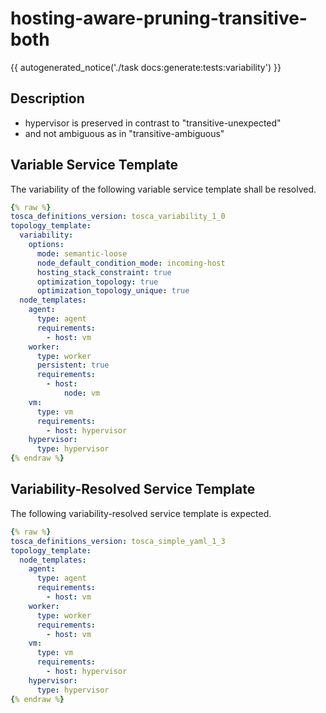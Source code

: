 # hosting-aware-pruning-transitive-both

{{ autogenerated_notice('./task docs:generate:tests:variability') }}

## Description

- hypervisor is preserved in contrast to "transitive-unexpected"
- and not ambiguous as in "transitive-ambiguous"


## Variable Service Template

The variability of the following variable service template shall be resolved.

```yaml linenums="1"
{% raw %}
tosca_definitions_version: tosca_variability_1_0
topology_template:
  variability:
    options:
      mode: semantic-loose
      node_default_condition_mode: incoming-host
      hosting_stack_constraint: true
      optimization_topology: true
      optimization_topology_unique: true
  node_templates:
    agent:
      type: agent
      requirements:
        - host: vm
    worker:
      type: worker
      persistent: true
      requirements:
        - host:
            node: vm
    vm:
      type: vm
      requirements:
        - host: hypervisor
    hypervisor:
      type: hypervisor
{% endraw %}
```




## Variability-Resolved Service Template

The following variability-resolved service template is expected.

```yaml linenums="1"
{% raw %}
tosca_definitions_version: tosca_simple_yaml_1_3
topology_template:
  node_templates:
    agent:
      type: agent
      requirements:
        - host: vm
    worker:
      type: worker
      requirements:
        - host: vm
    vm:
      type: vm
      requirements:
        - host: hypervisor
    hypervisor:
      type: hypervisor
{% endraw %}
```

